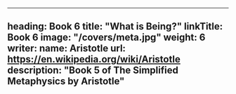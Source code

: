 
---
heading: Book 6
title: "What is Being?"
linkTitle: Book 6
image: "/covers/meta.jpg"
weight: 6
writer:
  name: Aristotle 
  url: https://en.wikipedia.org/wiki/Aristotle
description: "Book 5 of The Simplified Metaphysics by Aristotle"
---

